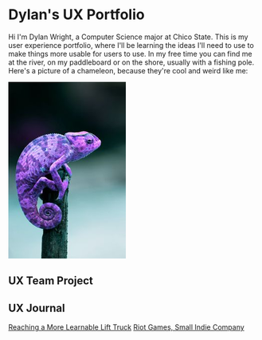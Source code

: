 # Dylan's UX Portfolio

Hi I'm Dylan Wright, a Computer Science major at Chico State. This is my user experience portfolio, where I'll be learning the ideas I'll need to use to make things more usable for users to use. In my free time you can find me at the river, on my paddleboard or on the shore, usually with a fishing pole. Here's a picture of a chameleon, because they're cool and weird like me:

![Cool Chameleon](/assets/chameleon.jpg)

## UX Team Project

## UX Journal

[Reaching a More Learnable Lift Truck](j01/)
[Riot Games, Small Indie Company](j02/)
